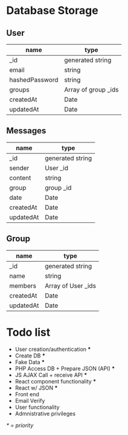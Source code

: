 # Database Storage

## User

| name           | type             |
| -------------- | ---------------- |
| \_id           | generated string |
| email          | string           |
| hashedPassword | string           |
| groups         | Array of group \_ids            |
| createdAt      | Date             |
| updatedAt      | Date             |

## Messages

| name       | type             |
| ---------- | ---------------- |
| \_id | generated string |
| sender  | User _id |
| content    | string           |
| group   | group _id |
| date       | Date         |
| createdAt      | Date             |
| updatedAt      | Date             |

## Group

| name     | type             |
| -------- | ---------------- |
| _id | generated string |
| name     | string           |
| members  | Array of User \_ids            |
| createdAt      | Date             |
| updatedAt      | Date             |

# Todo list

-   User creation/authentication **\***
-   Create DB **\***
-   Fake Data **\***
-   PHP Access DB + Prepare JSON (API) **\***
-   JS AJAX Call + receive API **\***
-   React component functionality **\***
-   React w/ JSON **\***
-   Front end
-   Email Verify
-   User functionality
-   Admnistrative privileges

_\* = priority_
